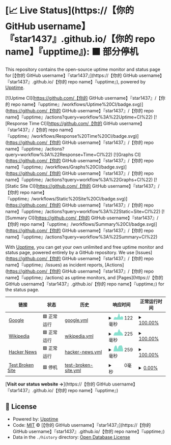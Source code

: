 # [📈 Live Status](https://【你的 GitHub username】『star1437』.github.io/【你的 repo name】『upptime』): <!--live status--> **🟧 部分停机**

This repository contains the open-source uptime monitor and status page for [【你的 GitHub username】『star1437』](https://【你的 GitHub username】『star1437』.github.io/【你的 repo name】『upptime』), powered by [Upptime](https://github.com/upptime/upptime).

[![Uptime CI](https://github.com/【你的 GitHub username】『star1437』/【你的 repo name】『upptime』/workflows/Uptime%20CI/badge.svg)](https://github.com/【你的 GitHub username】『star1437』/【你的 repo name】『upptime』/actions?query=workflow%3A%22Uptime+CI%22)
[![Response Time CI](https://github.com/【你的 GitHub username】『star1437』/【你的 repo name】『upptime』/workflows/Response%20Time%20CI/badge.svg)](https://github.com/【你的 GitHub username】『star1437』/【你的 repo name】『upptime』/actions?query=workflow%3A%22Response+Time+CI%22)
[![Graphs CI](https://github.com/【你的 GitHub username】『star1437』/【你的 repo name】『upptime』/workflows/Graphs%20CI/badge.svg)](https://github.com/【你的 GitHub username】『star1437』/【你的 repo name】『upptime』/actions?query=workflow%3A%22Graphs+CI%22)
[![Static Site CI](https://github.com/【你的 GitHub username】『star1437』/【你的 repo name】『upptime』/workflows/Static%20Site%20CI/badge.svg)](https://github.com/【你的 GitHub username】『star1437』/【你的 repo name】『upptime』/actions?query=workflow%3A%22Static+Site+CI%22)
[![Summary CI](https://github.com/【你的 GitHub username】『star1437』/【你的 repo name】『upptime』/workflows/Summary%20CI/badge.svg)](https://github.com/【你的 GitHub username】『star1437』/【你的 repo name】『upptime』/actions?query=workflow%3A%22Summary+CI%22)

With [Upptime](https://upptime.js.org), you can get your own unlimited and free uptime monitor and status page, powered entirely by a GitHub repository. We use [Issues](https://github.com/【你的 GitHub username】『star1437』/【你的 repo name】『upptime』/issues) as incident reports, [Actions](https://github.com/【你的 GitHub username】『star1437』/【你的 repo name】『upptime』/actions) as uptime monitors, and [Pages](https://【你的 GitHub username】『star1437』.github.io/【你的 repo name】『upptime』) for the status page.

<!--start: status pages-->
<!-- This summary is generated by Upptime (https://github.com/upptime/upptime) -->
<!-- Do not edit this manually, your changes will be overwritten -->
<!-- prettier-ignore -->
| 链接 | 状态 | 历史 | 响应时间 | 正常运行时间 |
| --- | ------ | ------- | ------------- | ------ |
| <img alt="" src="https://icons.duckduckgo.com/ip3/www.google.com.ico" height="13"> [Google](https://www.google.com) | 🟩 正常运行 | [google.yml](https://github.com/star1437/upptime/commits/HEAD/history/google.yml) | <details><summary><img alt="响应时间图像" src="./graphs/google/response-time-week.png" height="20"> 122毫秒</summary><br><a href="https://demo.upptime.js.org/history/google"><img alt="响应时间 109" src="https://img.shields.io/endpoint?url=https%3A%2F%2Fraw.githubusercontent.com%2Fstar1437%2Fupptime%2FHEAD%2Fapi%2Fgoogle%2Fresponse-time.json"></a><br><a href="https://demo.upptime.js.org/history/google"><img alt="24 小时响应时间 108" src="https://img.shields.io/endpoint?url=https%3A%2F%2Fraw.githubusercontent.com%2Fstar1437%2Fupptime%2FHEAD%2Fapi%2Fgoogle%2Fresponse-time-day.json"></a><br><a href="https://demo.upptime.js.org/history/google"><img alt="7 天正常运行时间 122" src="https://img.shields.io/endpoint?url=https%3A%2F%2Fraw.githubusercontent.com%2Fstar1437%2Fupptime%2FHEAD%2Fapi%2Fgoogle%2Fresponse-time-week.json"></a><br><a href="https://demo.upptime.js.org/history/google"><img alt="30天的正常运行时间 102" src="https://img.shields.io/endpoint?url=https%3A%2F%2Fraw.githubusercontent.com%2Fstar1437%2Fupptime%2FHEAD%2Fapi%2Fgoogle%2Fresponse-time-month.json"></a><br><a href="https://demo.upptime.js.org/history/google"><img alt="1年的正常运行时间 109" src="https://img.shields.io/endpoint?url=https%3A%2F%2Fraw.githubusercontent.com%2Fstar1437%2Fupptime%2FHEAD%2Fapi%2Fgoogle%2Fresponse-time-year.json"></a></details> | <details><summary><a href="https://demo.upptime.js.org/history/google">100.00%</a></summary><a href="https://demo.upptime.js.org/history/google"><img alt="正常运行时间 99.23%" src="https://img.shields.io/endpoint?url=https%3A%2F%2Fraw.githubusercontent.com%2Fstar1437%2Fupptime%2FHEAD%2Fapi%2Fgoogle%2Fuptime.json"></a><br><a href="https://demo.upptime.js.org/history/google"><img alt="24 小时正常运行时间 100.00%" src="https://img.shields.io/endpoint?url=https%3A%2F%2Fraw.githubusercontent.com%2Fstar1437%2Fupptime%2FHEAD%2Fapi%2Fgoogle%2Fuptime-day.json"></a><br><a href="https://demo.upptime.js.org/history/google"><img alt="7 天正常运行时间 100.00%" src="https://img.shields.io/endpoint?url=https%3A%2F%2Fraw.githubusercontent.com%2Fstar1437%2Fupptime%2FHEAD%2Fapi%2Fgoogle%2Fuptime-week.json"></a><br><a href="https://demo.upptime.js.org/history/google"><img alt="30天的正常运行时间 100.00%" src="https://img.shields.io/endpoint?url=https%3A%2F%2Fraw.githubusercontent.com%2Fstar1437%2Fupptime%2FHEAD%2Fapi%2Fgoogle%2Fuptime-month.json"></a><br><a href="https://demo.upptime.js.org/history/google"><img alt="1年的正常运行时间 99.99%" src="https://img.shields.io/endpoint?url=https%3A%2F%2Fraw.githubusercontent.com%2Fstar1437%2Fupptime%2FHEAD%2Fapi%2Fgoogle%2Fuptime-year.json"></a></details>
| <img alt="" src="https://icons.duckduckgo.com/ip3/en.wikipedia.org.ico" height="13"> [Wikipedia](https://en.wikipedia.org) | 🟩 正常运行 | [wikipedia.yml](https://github.com/star1437/upptime/commits/HEAD/history/wikipedia.yml) | <details><summary><img alt="响应时间图像" src="./graphs/wikipedia/response-time-week.png" height="20"> 225毫秒</summary><br><a href="https://demo.upptime.js.org/history/wikipedia"><img alt="响应时间 231" src="https://img.shields.io/endpoint?url=https%3A%2F%2Fraw.githubusercontent.com%2Fstar1437%2Fupptime%2FHEAD%2Fapi%2Fwikipedia%2Fresponse-time.json"></a><br><a href="https://demo.upptime.js.org/history/wikipedia"><img alt="24 小时响应时间 178" src="https://img.shields.io/endpoint?url=https%3A%2F%2Fraw.githubusercontent.com%2Fstar1437%2Fupptime%2FHEAD%2Fapi%2Fwikipedia%2Fresponse-time-day.json"></a><br><a href="https://demo.upptime.js.org/history/wikipedia"><img alt="7 天正常运行时间 225" src="https://img.shields.io/endpoint?url=https%3A%2F%2Fraw.githubusercontent.com%2Fstar1437%2Fupptime%2FHEAD%2Fapi%2Fwikipedia%2Fresponse-time-week.json"></a><br><a href="https://demo.upptime.js.org/history/wikipedia"><img alt="30天的正常运行时间 219" src="https://img.shields.io/endpoint?url=https%3A%2F%2Fraw.githubusercontent.com%2Fstar1437%2Fupptime%2FHEAD%2Fapi%2Fwikipedia%2Fresponse-time-month.json"></a><br><a href="https://demo.upptime.js.org/history/wikipedia"><img alt="1年的正常运行时间 231" src="https://img.shields.io/endpoint?url=https%3A%2F%2Fraw.githubusercontent.com%2Fstar1437%2Fupptime%2FHEAD%2Fapi%2Fwikipedia%2Fresponse-time-year.json"></a></details> | <details><summary><a href="https://demo.upptime.js.org/history/wikipedia">100.00%</a></summary><a href="https://demo.upptime.js.org/history/wikipedia"><img alt="正常运行时间 99.23%" src="https://img.shields.io/endpoint?url=https%3A%2F%2Fraw.githubusercontent.com%2Fstar1437%2Fupptime%2FHEAD%2Fapi%2Fwikipedia%2Fuptime.json"></a><br><a href="https://demo.upptime.js.org/history/wikipedia"><img alt="24 小时正常运行时间 100.00%" src="https://img.shields.io/endpoint?url=https%3A%2F%2Fraw.githubusercontent.com%2Fstar1437%2Fupptime%2FHEAD%2Fapi%2Fwikipedia%2Fuptime-day.json"></a><br><a href="https://demo.upptime.js.org/history/wikipedia"><img alt="7 天正常运行时间 100.00%" src="https://img.shields.io/endpoint?url=https%3A%2F%2Fraw.githubusercontent.com%2Fstar1437%2Fupptime%2FHEAD%2Fapi%2Fwikipedia%2Fuptime-week.json"></a><br><a href="https://demo.upptime.js.org/history/wikipedia"><img alt="30天的正常运行时间 100.00%" src="https://img.shields.io/endpoint?url=https%3A%2F%2Fraw.githubusercontent.com%2Fstar1437%2Fupptime%2FHEAD%2Fapi%2Fwikipedia%2Fuptime-month.json"></a><br><a href="https://demo.upptime.js.org/history/wikipedia"><img alt="1年的正常运行时间 100.00%" src="https://img.shields.io/endpoint?url=https%3A%2F%2Fraw.githubusercontent.com%2Fstar1437%2Fupptime%2FHEAD%2Fapi%2Fwikipedia%2Fuptime-year.json"></a></details>
| <img alt="" src="https://icons.duckduckgo.com/ip3/news.ycombinator.com.ico" height="13"> [Hacker News](https://news.ycombinator.com) | 🟩 正常运行 | [hacker-news.yml](https://github.com/star1437/upptime/commits/HEAD/history/hacker-news.yml) | <details><summary><img alt="响应时间图像" src="./graphs/hacker-news/response-time-week.png" height="20"> 259毫秒</summary><br><a href="https://demo.upptime.js.org/history/hacker-news"><img alt="响应时间 365" src="https://img.shields.io/endpoint?url=https%3A%2F%2Fraw.githubusercontent.com%2Fstar1437%2Fupptime%2FHEAD%2Fapi%2Fhacker-news%2Fresponse-time.json"></a><br><a href="https://demo.upptime.js.org/history/hacker-news"><img alt="24 小时响应时间 122" src="https://img.shields.io/endpoint?url=https%3A%2F%2Fraw.githubusercontent.com%2Fstar1437%2Fupptime%2FHEAD%2Fapi%2Fhacker-news%2Fresponse-time-day.json"></a><br><a href="https://demo.upptime.js.org/history/hacker-news"><img alt="7 天正常运行时间 259" src="https://img.shields.io/endpoint?url=https%3A%2F%2Fraw.githubusercontent.com%2Fstar1437%2Fupptime%2FHEAD%2Fapi%2Fhacker-news%2Fresponse-time-week.json"></a><br><a href="https://demo.upptime.js.org/history/hacker-news"><img alt="30天的正常运行时间 323" src="https://img.shields.io/endpoint?url=https%3A%2F%2Fraw.githubusercontent.com%2Fstar1437%2Fupptime%2FHEAD%2Fapi%2Fhacker-news%2Fresponse-time-month.json"></a><br><a href="https://demo.upptime.js.org/history/hacker-news"><img alt="1年的正常运行时间 312" src="https://img.shields.io/endpoint?url=https%3A%2F%2Fraw.githubusercontent.com%2Fstar1437%2Fupptime%2FHEAD%2Fapi%2Fhacker-news%2Fresponse-time-year.json"></a></details> | <details><summary><a href="https://demo.upptime.js.org/history/hacker-news">100.00%</a></summary><a href="https://demo.upptime.js.org/history/hacker-news"><img alt="正常运行时间 99.94%" src="https://img.shields.io/endpoint?url=https%3A%2F%2Fraw.githubusercontent.com%2Fstar1437%2Fupptime%2FHEAD%2Fapi%2Fhacker-news%2Fuptime.json"></a><br><a href="https://demo.upptime.js.org/history/hacker-news"><img alt="24 小时正常运行时间 100.00%" src="https://img.shields.io/endpoint?url=https%3A%2F%2Fraw.githubusercontent.com%2Fstar1437%2Fupptime%2FHEAD%2Fapi%2Fhacker-news%2Fuptime-day.json"></a><br><a href="https://demo.upptime.js.org/history/hacker-news"><img alt="7 天正常运行时间 100.00%" src="https://img.shields.io/endpoint?url=https%3A%2F%2Fraw.githubusercontent.com%2Fstar1437%2Fupptime%2FHEAD%2Fapi%2Fhacker-news%2Fuptime-week.json"></a><br><a href="https://demo.upptime.js.org/history/hacker-news"><img alt="30天的正常运行时间 100.00%" src="https://img.shields.io/endpoint?url=https%3A%2F%2Fraw.githubusercontent.com%2Fstar1437%2Fupptime%2FHEAD%2Fapi%2Fhacker-news%2Fuptime-month.json"></a><br><a href="https://demo.upptime.js.org/history/hacker-news"><img alt="1年的正常运行时间 99.97%" src="https://img.shields.io/endpoint?url=https%3A%2F%2Fraw.githubusercontent.com%2Fstar1437%2Fupptime%2FHEAD%2Fapi%2Fhacker-news%2Fuptime-year.json"></a></details>
| <img alt="" src="https://icons.duckduckgo.com/ip3/thissitedoesnotexist.koj.co.ico" height="13"> [Test Broken Site](https://thissitedoesnotexist.koj.co) | 🟥 停机 | [test-broken-site.yml](https://github.com/star1437/upptime/commits/HEAD/history/test-broken-site.yml) | <details><summary><img alt="响应时间图像" src="./graphs/test-broken-site/response-time-week.png" height="20"> 0毫秒</summary><br><a href="https://demo.upptime.js.org/history/test-broken-site"><img alt="响应时间 0" src="https://img.shields.io/endpoint?url=https%3A%2F%2Fraw.githubusercontent.com%2Fstar1437%2Fupptime%2FHEAD%2Fapi%2Ftest-broken-site%2Fresponse-time.json"></a><br><a href="https://demo.upptime.js.org/history/test-broken-site"><img alt="24 小时响应时间 0" src="https://img.shields.io/endpoint?url=https%3A%2F%2Fraw.githubusercontent.com%2Fstar1437%2Fupptime%2FHEAD%2Fapi%2Ftest-broken-site%2Fresponse-time-day.json"></a><br><a href="https://demo.upptime.js.org/history/test-broken-site"><img alt="7 天正常运行时间 0" src="https://img.shields.io/endpoint?url=https%3A%2F%2Fraw.githubusercontent.com%2Fstar1437%2Fupptime%2FHEAD%2Fapi%2Ftest-broken-site%2Fresponse-time-week.json"></a><br><a href="https://demo.upptime.js.org/history/test-broken-site"><img alt="30天的正常运行时间 0" src="https://img.shields.io/endpoint?url=https%3A%2F%2Fraw.githubusercontent.com%2Fstar1437%2Fupptime%2FHEAD%2Fapi%2Ftest-broken-site%2Fresponse-time-month.json"></a><br><a href="https://demo.upptime.js.org/history/test-broken-site"><img alt="1年的正常运行时间 0" src="https://img.shields.io/endpoint?url=https%3A%2F%2Fraw.githubusercontent.com%2Fstar1437%2Fupptime%2FHEAD%2Fapi%2Ftest-broken-site%2Fresponse-time-year.json"></a></details> | <details><summary><a href="https://demo.upptime.js.org/history/test-broken-site">0.00%</a></summary><a href="https://demo.upptime.js.org/history/test-broken-site"><img alt="正常运行时间 0.00%" src="https://img.shields.io/endpoint?url=https%3A%2F%2Fraw.githubusercontent.com%2Fstar1437%2Fupptime%2FHEAD%2Fapi%2Ftest-broken-site%2Fuptime.json"></a><br><a href="https://demo.upptime.js.org/history/test-broken-site"><img alt="24 小时正常运行时间 0.00%" src="https://img.shields.io/endpoint?url=https%3A%2F%2Fraw.githubusercontent.com%2Fstar1437%2Fupptime%2FHEAD%2Fapi%2Ftest-broken-site%2Fuptime-day.json"></a><br><a href="https://demo.upptime.js.org/history/test-broken-site"><img alt="7 天正常运行时间 0.00%" src="https://img.shields.io/endpoint?url=https%3A%2F%2Fraw.githubusercontent.com%2Fstar1437%2Fupptime%2FHEAD%2Fapi%2Ftest-broken-site%2Fuptime-week.json"></a><br><a href="https://demo.upptime.js.org/history/test-broken-site"><img alt="30天的正常运行时间 1.38%" src="https://img.shields.io/endpoint?url=https%3A%2F%2Fraw.githubusercontent.com%2Fstar1437%2Fupptime%2FHEAD%2Fapi%2Ftest-broken-site%2Fuptime-month.json"></a><br><a href="https://demo.upptime.js.org/history/test-broken-site"><img alt="1年的正常运行时间 0.00%" src="https://img.shields.io/endpoint?url=https%3A%2F%2Fraw.githubusercontent.com%2Fstar1437%2Fupptime%2FHEAD%2Fapi%2Ftest-broken-site%2Fuptime-year.json"></a></details>

<!--end: status pages-->

[**Visit our status website →**](https://【你的 GitHub username】『star1437』.github.io/【你的 repo name】『upptime』)

## 📄 License

- Powered by: [Upptime](https://github.com/upptime/upptime)
- Code: [MIT](./LICENSE) © [【你的 GitHub username】『star1437』](https://【你的 GitHub username】『star1437』.github.io/【你的 repo name】『upptime』)
- Data in the `./history` directory: [Open Database License](https://opendatacommons.org/licenses/odbl/1-0/)
